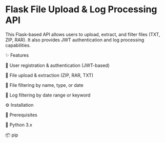 # Flask File Upload & Log Processing API

This Flask-based API allows users to upload, extract, and filter files (TXT, ZIP, RAR). It also provides JWT authentication and log processing capabilities.

✨ Features

🔐 User registration & authentication (JWT-based)

📂 File upload & extraction (ZIP, RAR, TXT)

🔎 File filtering by name, type, or date

📝 Log filtering by date range or keyword

⚙️ Installation

📌 Prerequisites

🐍 Python 3.x

📦 pip
